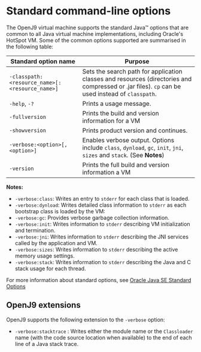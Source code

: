 <!--
* Copyright (c) 2017, 2021 IBM Corp. and others
*
* This program and the accompanying materials are made
* available under the terms of the Eclipse Public License 2.0
* which accompanies this distribution and is available at
* https://www.eclipse.org/legal/epl-2.0/ or the Apache
* License, Version 2.0 which accompanies this distribution and
* is available at https://www.apache.org/licenses/LICENSE-2.0.
*
* This Source Code may also be made available under the
* following Secondary Licenses when the conditions for such
* availability set forth in the Eclipse Public License, v. 2.0
* are satisfied: GNU General Public License, version 2 with
* the GNU Classpath Exception [1] and GNU General Public
* License, version 2 with the OpenJDK Assembly Exception [2].
*
* [1] https://www.gnu.org/software/classpath/license.html
* [2] http://openjdk.java.net/legal/assembly-exception.html
*
* SPDX-License-Identifier: EPL-2.0 OR Apache-2.0 OR GPL-2.0 WITH
* Classpath-exception-2.0 OR LicenseRef-GPL-2.0 WITH Assembly-exception
-->

# Standard command-line options


The OpenJ9 virtual machine supports the standard Java&trade; options that are common to all Java virtual machine implementations, including Oracle's HotSpot VM.
Some of the common options supported are summarised in the following table:

| Standard option name                                                | Purpose                                                                                                                   |
|---------------------------------------------------------------------|---------------------------------------------------------------------------------------------------------------------------|
| `-classpath:<resource_name>[:<resource_name>]`                      | Sets the search path for application classes and resources (directories and compressed or .jar files). `cp` can be used instead of `classpath`.|
| `-help`, `-?`                                                       | Prints a usage message.                                                                                                   |
| `-fullversion`                                                      | Prints the build and version information for a VM                                                                         |
| `-showversion`                                                      | Prints product version and continues.                                                                                     |
| `-verbose:<option>[,<option>]`                                      | Enables verbose output. Options include `class`, `dynload`, `gc`, `init`, `jni`, `sizes` and `stack`. (See **Notes**)     |
| `-version`                                                          | Prints the full build and version information a VM                                                                        |

<i class="fa fa-pencil-square-o" aria-hidden="true"></i> **Notes:**

- `-verbose:class`: Writes an entry to `stderr` for each class that is loaded.
- `-verbose:dynload`: Writes detailed class information to `stderr` as each bootstrap class is loaded by the VM:
- `-verbose:gc`: Provides verbose garbage collection information.
- `-verbose:init`: Writes information to `stderr` describing VM initialization and termination.
- `-verbose:jni`: Writes information to `stderr` describing the JNI services called by the application and VM.
- `-verbose:sizes`: Writes information to `stderr` describing the active memory usage settings.
- `-verbose:stack`: Writes information to `stderr` describing the Java and C stack usage for each thread.

For more information about standard options, see [Oracle Java SE Standard Options](https://docs.oracle.com/javase/8/docs/technotes/tools/windows/java.html#BABDJJFI)

## OpenJ9 extensions

OpenJ9 supports the following extension to the `-verbose` option:

- `-verbose:stacktrace` : Writes either the module name or the `Classloader` name (with the code source location when available) to the end of each line of a Java stack trace.



<!-- ==== END OF TOPIC ==== cmdline_general.md ==== -->
